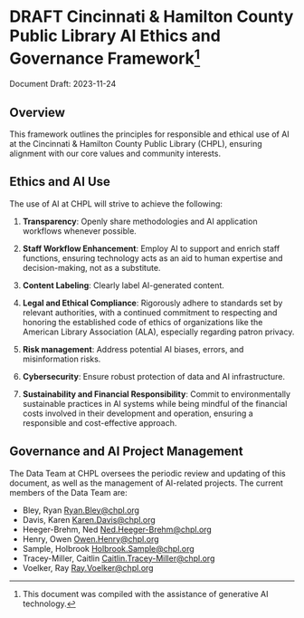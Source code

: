 # DRAFT Cincinnati & Hamilton County Public Library AI Ethics and Governance Framework[^1]

Document Draft: 2023-11-24

## Overview

This framework outlines the principles for responsible and ethical use of AI at the Cincinnati & Hamilton County Public Library (CHPL), ensuring alignment with our core values and community interests.

## Ethics and AI Use

The use of AI at CHPL will strive to achieve the following:

1. **Transparency**:  Openly share methodologies and AI application workflows whenever possible.

1. **Staff Workflow Enhancement**: Employ AI to support and enrich staff functions, ensuring technology acts as an aid to human expertise and decision-making, not as a substitute.

1. **Content Labeling**: Clearly label AI-generated content.

1. **Legal and Ethical Compliance**: Rigorously adhere to standards set by relevant authorities, with a continued commitment to respecting and honoring the established code of ethics of organizations like the American Library Association (ALA), especially regarding patron privacy.

1. **Risk management**: Address potential AI biases, errors, and misinformation risks.

1. **Cybersecurity**: Ensure robust protection of data and AI infrastructure.

1. **Sustainability and Financial Responsibility**: Commit to environmentally sustainable practices in AI systems while being mindful of the financial costs involved in their development and operation, ensuring a responsible and cost-effective approach.

## Governance and AI Project Management

The Data Team at CHPL oversees the periodic review and updating of this document, as well as the management of AI-related projects. The current members of the Data Team are:

- Bley, Ryan <Ryan.Bley@chpl.org>
- Davis, Karen <Karen.Davis@chpl.org>
- Heeger-Brehm, Ned <Ned.Heeger-Brehm@chpl.org>
- Henry, Owen <Owen.Henry@chpl.org>
- Sample, Holbrook <Holbrook.Sample@chpl.org>
- Tracey-Miller, Caitlin <Caitlin.Tracey-Miller@chpl.org>
- Voelker, Ray <Ray.Voelker@chpl.org>

[^1]: This document was compiled with the assistance of generative AI technology.
